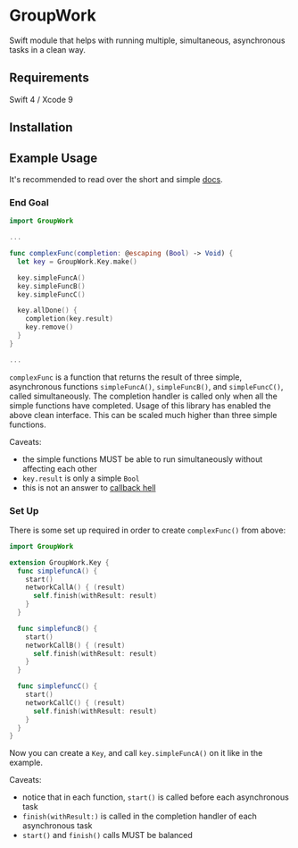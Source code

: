# GroupWork

Swift module that helps with running multiple, simultaneous, asynchronous tasks in a clean way.

## Requirements

Swift 4 / Xcode 9

## Installation

## Example Usage

It's recommended to read over the short and simple [docs]().

### End Goal

```swift
import GroupWork

...

func complexFunc(completion: @escaping (Bool) -> Void) {
  let key = GroupWork.Key.make()

  key.simpleFuncA()
  key.simpleFuncB()
  key.simpleFuncC()

  key.allDone() {
    completion(key.result)
    key.remove()
  }
}

...
```

`complexFunc` is a function that returns the result of three simple, asynchronous functions `simpleFuncA()`, `simpleFuncB()`, and `simpleFuncC()`, called simultaneously. The completion handler is called only when all the simple functions have completed. Usage of this library has enabled the above clean interface. This can be scaled much higher than three simple functions.

Caveats:
  - the simple functions MUST be able to run simultaneously without affecting each other
  - `key.result` is only a simple `Bool`
  - this is not an answer to [callback hell](http://callbackhell.com/)

### Set Up

There is some set up required in order to create `complexFunc()` from above:

```swift
import GroupWork

extension GroupWork.Key {
  func simplefuncA() {
    start()
    networkCallA() { (result)
      self.finish(withResult: result)
    }
  }

  func simplefuncB() {
    start()
    networkCallB() { (result)
      self.finish(withResult: result)
    }
  }

  func simplefuncC() {
    start()
    networkCallC() { (result)
      self.finish(withResult: result)
    }
  }
}
```

Now you can create a `Key`, and call `key.simpleFuncA()` on it like in the example.

Caveats:
  - notice that in each function, `start()` is called before each asynchronous task
  - `finish(withResult:)` is called in the completion handler of each asynchronous task
  - `start()` and `finish()` calls MUST be balanced
